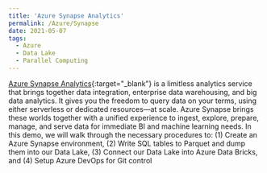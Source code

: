 ```yaml
---
title: 'Azure Synapse Analytics'
permalink: /Azure/Synapse
date: 2021-05-07
tags:
  - Azure
  - Data Lake
  - Parallel Computing
---
```


[Azure Synapse Analytics](/Azure/synapse.html){:target="_blank"} is a limitless analytics service that brings together data integration, enterprise data warehousing, and big data analytics. It gives you the freedom to query data on your terms, using either serverless or dedicated resources—at scale. Azure Synapse brings these worlds together with a unified experience to ingest, explore, prepare, manage, and serve data for immediate BI and machine learning needs. In this demo, we will walk through the necessary procedures to: (1) Create an Azure Synapse environment, (2) Write SQL tables to Parquet and dump them into our Data Lake, (3) Connect our Data Lake into Azure Data Bricks, and (4) Setup Azure DevOps for Git control

